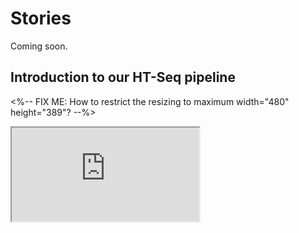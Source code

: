 # Stories

Coming soon.


## Introduction to our HT-Seq pipeline

<%--
  FIX ME: How to restrict the resizing to
  maximum width="480" height="389"?
--%>
<div class="embed-responsive embed-responsive-4by3">
  <iframe class="embed-responsive-item" src="https://docs.google.com/presentation/d/1ZTTchXlkOpjJ3qA6dXPssNasM7w0_9I0krn3kgVLOaE/embed?start=false&loop=true&delayms=3000" allowfullscreen="true" mozallowfullscreen="true" webkitallowfullscreen="true"></iframe>
</div>
